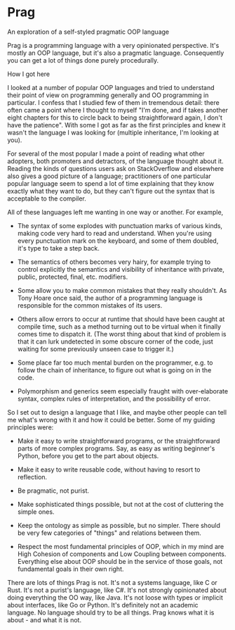 # Prag
 An exploration of a self-styled pragmatic OOP language

Prag is a programming language with a very opinionated perspective. It's mostly an OOP language, but it's also a pragmatic language. Consequently you can get a lot of things done purely procedurally.


How I got here

I looked at a number of popular OOP languages and tried to understand their point of view on programming generally and OO programming in particular. I confess that I studied few of them in tremendous detail: there often came a point where I thought to myself "I'm done, and if takes another eight chapters for this to circle back to being straightforward again, I don't have the patience". With some I got as far as the first principles and knew it wasn't the language I was looking for (multiple inheritance, I'm looking at you). 

For several of the most popular I made a point of reading what other adopters, both promoters and detractors, of the language thought about it. Reading the kinds of questions users ask on StackOverflow and elsewhere also gives a good picture of a language; practitioners of one particular popular language seem to spend a lot of time explaining that they know exactly what they want to do, but they can't figure out the syntax that is acceptable to the compiler.

All of these languages left me wanting in one way or another. For example,

- The syntax of some explodes with punctuation marks of various kinds, making code very hard to read and understand. When you're using every punctuation mark on the keyboard, and some of them doubled, it's type to take a step back.

- The semantics of others becomes very hairy, for example trying to control explicitly the semantics and visibility of inheritance with private, public, protected, final, etc. modifiers.

- Some allow you to make common mistakes that they really shouldn't. As Tony Hoare once said, the author of a programming language is responsible for the common mistakes of its users.

- Others allow errors to occur at runtime that should have been caught at compile time, such as a method turning out to be virtual when it finally comes time to dispatch it. (The worst thing about that kind of problem is that it can lurk undetected in some obscure corner of the code, just waiting for some previously unseen case to trigger it.)

- Some place far too much mental burden on the programmer, e.g. to follow the chain of inheritance, to figure out what is going on in the code.

- Polymorphism and generics seem especially fraught with over-elaborate syntax, complex rules of interpretation, and the possibility of error. 


So I set out to design a language that I like, and maybe other people can tell me what's wrong with it and how it could be better. Some of my guiding principles were:

- Make it easy to write straightforward programs, or the straightforward parts of more complex programs. Say, as easy as writing beginner's Python, before you get to the part about objects. 

- Make it easy to write reusable code, without having to resort to reflection.

- Be pragmatic, not purist. 

- Make sophisticated things possible, but not at the cost of cluttering the simple ones.

- Keep the ontology as simple as possible, but no simpler. There should be very few categories of "things" and relations between  them.

- Respect the most fundamental principles of OOP, which in my mind are High Cohesion of components and Low Coupling between components. Everything else about OOP should be in the service of those goals, not fundamental goals in their own right.


There are lots of things Prag is not. It's not a systems language, like C or Rust. It's not a purist's language, like C#. It's not strongly opinionated about doing everything the OO way, like Java. It's not loose with types or implicit about interfaces, like Go or Python. It's definitely not an academic language. No language should try to be all things. Prag knows what it is about - and what it is not.
